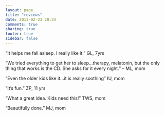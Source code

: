 ```yaml
---
layout: page
title: "reviews"
date: 2013-02-23 20:34
comments: true
sharing: true
footer: true
sidebar: false
---
```


“It helps me fall asleep.  I really like it.”   GL, 7yrs

“We tried everything to get her to sleep...therapy, melatonin, but the only thing that works is the CD.  She asks for it every night.” – ML, mom

“Even the older kids like it…it is really soothing”  IU, mom

“It’s fun.” ZP, 11 yrs

“What a great idea. Kids need this!”  TWS, mom

“Beautifully done.”  MJ, mom
